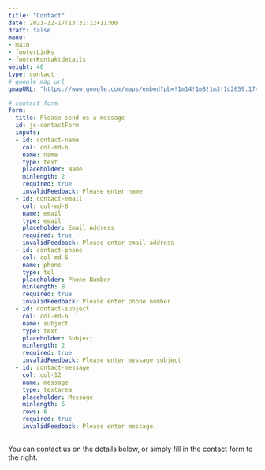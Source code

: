 ```yaml
---
title: "Contact"
date: 2021-12-17T13:31:12+11:00
draft: false
menu: 
- main
- footerLinks
- footerKontaktdetails
weight: 40
type: contact
# google map url
gmapURL: "https://www.google.com/maps/embed?pb=!1m14!1m8!1m3!1d2659.1747180709394!2d16.4011965!3d48.2032505!3m2!1i1024!2i768!4f13.1!3m3!1m2!1s0x476d076a62abfdc9%3A0x8a0a299a1eb28db4!2sB%C3%B6cklinstra%C3%9Fe%20100%2C%201020%20Wien!5e0!3m2!1sde!2sat!4v1666083892017!5m2!1sde!2sat" 

# contact form
form:
  title: Please send us a message
  id: js-contactForm
  inputs:
  - id: contact-name
    col: col-md-6
    name: name
    type: text
    placeholder: Name
    minlength: 2
    required: true
    invalidFeedback: Please enter name
  - id: contact-email
    col: col-md-6
    name: email
    type: email
    placeholder: Email Address
    required: true
    invalidFeedback: Please enter email address
  - id: contact-phone
    col: col-md-6
    name: phone
    type: tel
    placeholder: Phone Number
    minlength: 8
    required: true
    invalidFeedback: Please enter phone number
  - id: contact-subject
    col: col-md-6
    name: subject
    type: text
    placeholder: Subject
    minlength: 2
    required: true
    invalidFeedback: Please enter message subject
  - id: contact-message
    col: col-12
    name: message
    type: textarea
    placeholder: Message
    minlength: 6
    rows: 6
    required: true
    invalidFeedback: Please enter message.
---
```

You can contact us on the details below, or simply fill in the contact form to the right.

